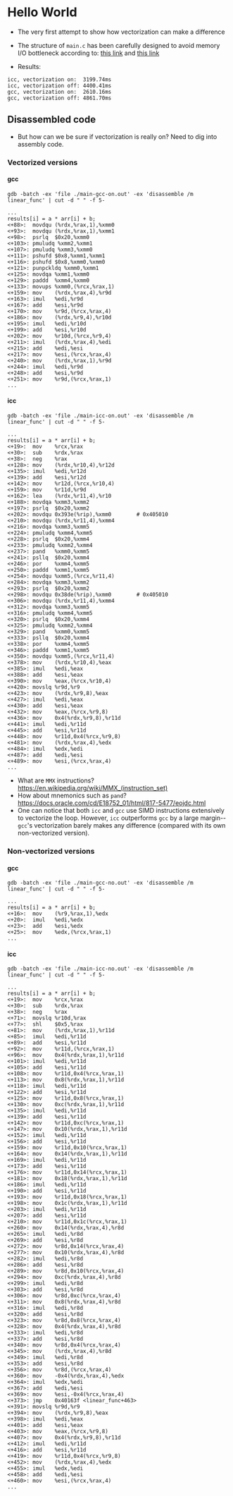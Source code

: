 # Hello World

* The very first attempt to show how vectorization can make a difference

* The structure of `main.c` has been carefully designed to avoid memory I/O bottleneck according to:
[this link](https://stackoverflow.com/questions/18159455/why-vectorizing-the-loop-does-not-have-performance-improvement)
and [this link](https://stackoverflow.com/questions/30313600/why-does-my-8m-l3-cache-not-provide-any-benefit-for-arrays-larger-than-1m?noredirect=1&lq=1)

* Results:
```
icc, vectorization on:  3199.74ms
icc, vectorization off: 4400.41ms
gcc, vectorization on:  2610.16ms
gcc, vectorization off: 4861.70ms
```

## Disassembled code

* But how can we be sure if vectorization is really on? Need to dig into assembly code.

### Vectorized versions

#### gcc

`gdb -batch -ex 'file ./main-gcc-on.out' -ex 'disassemble /m linear_func' | cut -d " " -f 5-`
```
...
results[i] = a * arr[i] + b;
<+88>:  movdqu (%rdx,%rax,1),%xmm0
<+93>:  movdqu (%rdx,%rax,1),%xmm1
<+98>:  psrlq  $0x20,%xmm0
<+103>: pmuludq %xmm2,%xmm1
<+107>: pmuludq %xmm3,%xmm0
<+111>: pshufd $0x8,%xmm1,%xmm1
<+116>: pshufd $0x8,%xmm0,%xmm0
<+121>: punpckldq %xmm0,%xmm1
<+125>: movdqa %xmm1,%xmm0
<+129>: paddd  %xmm4,%xmm0
<+133>: movups %xmm0,(%rcx,%rax,1)
<+159>: mov    (%rdx,%rax,4),%r9d
<+163>: imul   %edi,%r9d
<+167>: add    %esi,%r9d
<+170>: mov    %r9d,(%rcx,%rax,4)
<+186>: mov    (%rdx,%r9,4),%r10d
<+195>: imul   %edi,%r10d
<+199>: add    %esi,%r10d
<+202>: mov    %r10d,(%rcx,%r9,4)
<+211>: imul   (%rdx,%rax,4),%edi
<+215>: add    %edi,%esi
<+217>: mov    %esi,(%rcx,%rax,4)
<+240>: mov    (%rdx,%rax,1),%r9d
<+244>: imul   %edi,%r9d
<+248>: add    %esi,%r9d
<+251>: mov    %r9d,(%rcx,%rax,1)
...
```

#### icc

`gdb -batch -ex 'file ./main-icc-on.out' -ex 'disassemble /m linear_func' | cut -d " " -f 5-`
```
...
results[i] = a * arr[i] + b;
<+19>:  mov    %rcx,%rax
<+30>:  sub    %rdx,%rax
<+38>:  neg    %rax
<+128>: mov    (%rdx,%r10,4),%r12d
<+135>: imul   %edi,%r12d
<+139>: add    %esi,%r12d
<+142>: mov    %r12d,(%rcx,%r10,4)
<+159>: mov    %r11d,%r9d
<+162>: lea    (%rdx,%r11,4),%r10
<+188>: movdqa %xmm3,%xmm2
<+197>: psrlq  $0x20,%xmm2
<+202>: movdqu 0x393e(%rip),%xmm0        # 0x405010
<+210>: movdqu (%rdx,%r11,4),%xmm4
<+216>: movdqa %xmm3,%xmm5
<+224>: pmuludq %xmm4,%xmm5
<+228>: psrlq  $0x20,%xmm4
<+233>: pmuludq %xmm2,%xmm4
<+237>: pand   %xmm0,%xmm5
<+241>: psllq  $0x20,%xmm4
<+246>: por    %xmm4,%xmm5
<+250>: paddd  %xmm1,%xmm5
<+254>: movdqu %xmm5,(%rcx,%r11,4)
<+284>: movdqa %xmm3,%xmm2
<+293>: psrlq  $0x20,%xmm2
<+298>: movdqu 0x38de(%rip),%xmm0        # 0x405010
<+306>: movdqu (%rdx,%r11,4),%xmm4
<+312>: movdqa %xmm3,%xmm5
<+316>: pmuludq %xmm4,%xmm5
<+320>: psrlq  $0x20,%xmm4
<+325>: pmuludq %xmm2,%xmm4
<+329>: pand   %xmm0,%xmm5
<+333>: psllq  $0x20,%xmm4
<+338>: por    %xmm4,%xmm5
<+346>: paddd  %xmm1,%xmm5
<+350>: movdqu %xmm5,(%rcx,%r11,4)
<+378>: mov    (%rdx,%r10,4),%eax
<+385>: imul   %edi,%eax
<+388>: add    %esi,%eax
<+390>: mov    %eax,(%rcx,%r10,4)
<+420>: movslq %r9d,%r9
<+423>: mov    (%rdx,%r9,8),%eax
<+427>: imul   %edi,%eax
<+430>: add    %esi,%eax
<+432>: mov    %eax,(%rcx,%r9,8)
<+436>: mov    0x4(%rdx,%r9,8),%r11d
<+441>: imul   %edi,%r11d
<+445>: add    %esi,%r11d
<+448>: mov    %r11d,0x4(%rcx,%r9,8)
<+481>: mov    (%rdx,%rax,4),%edx
<+484>: imul   %edx,%edi
<+487>: add    %edi,%esi
<+489>: mov    %esi,(%rcx,%rax,4)
...
```
* What are `MMX` instructions? https://en.wikipedia.org/wiki/MMX_(instruction_set)
* How about mnemonics such as `pand`? https://docs.oracle.com/cd/E18752_01/html/817-5477/eojdc.html
* One can notice that both `icc` and `gcc` use SIMD instructions extensively to vectorize the loop. However, `icc`
outperforms `gcc` by a large margin--`gcc`'s vectorization barely makes any difference (compared with its own
non-vectorized version).

### Non-vectorized versions

#### gcc

`gdb -batch -ex 'file ./main-gcc-no.out' -ex 'disassemble /m linear_func' | cut -d " " -f 5-`

```
...
results[i] = a * arr[i] + b;
<+16>:  mov    (%r9,%rax,1),%edx
<+20>:  imul   %edi,%edx
<+23>:  add    %esi,%edx
<+25>:  mov    %edx,(%rcx,%rax,1)
...
 ```

#### icc

`gdb -batch -ex 'file ./main-icc-no.out' -ex 'disassemble /m linear_func' | cut -d " " -f 5-`

```
...
results[i] = a * arr[i] + b;
<+19>:  mov    %rcx,%rax
<+30>:  sub    %rdx,%rax
<+38>:  neg    %rax
<+71>:  movslq %r10d,%rax
<+77>:  shl    $0x5,%rax
<+81>:  mov    (%rdx,%rax,1),%r11d
<+85>:  imul   %edi,%r11d
<+89>:  add    %esi,%r11d
<+92>:  mov    %r11d,(%rcx,%rax,1)
<+96>:  mov    0x4(%rdx,%rax,1),%r11d
<+101>: imul   %edi,%r11d
<+105>: add    %esi,%r11d
<+108>: mov    %r11d,0x4(%rcx,%rax,1)
<+113>: mov    0x8(%rdx,%rax,1),%r11d
<+118>: imul   %edi,%r11d
<+122>: add    %esi,%r11d
<+125>: mov    %r11d,0x8(%rcx,%rax,1)
<+130>: mov    0xc(%rdx,%rax,1),%r11d
<+135>: imul   %edi,%r11d
<+139>: add    %esi,%r11d
<+142>: mov    %r11d,0xc(%rcx,%rax,1)
<+147>: mov    0x10(%rdx,%rax,1),%r11d
<+152>: imul   %edi,%r11d
<+156>: add    %esi,%r11d
<+159>: mov    %r11d,0x10(%rcx,%rax,1)
<+164>: mov    0x14(%rdx,%rax,1),%r11d
<+169>: imul   %edi,%r11d
<+173>: add    %esi,%r11d
<+176>: mov    %r11d,0x14(%rcx,%rax,1)
<+181>: mov    0x18(%rdx,%rax,1),%r11d
<+186>: imul   %edi,%r11d
<+190>: add    %esi,%r11d
<+193>: mov    %r11d,0x18(%rcx,%rax,1)
<+198>: mov    0x1c(%rdx,%rax,1),%r11d
<+203>: imul   %edi,%r11d
<+207>: add    %esi,%r11d
<+210>: mov    %r11d,0x1c(%rcx,%rax,1)
<+260>: mov    0x14(%rdx,%rax,4),%r8d
<+265>: imul   %edi,%r8d
<+269>: add    %esi,%r8d
<+272>: mov    %r8d,0x14(%rcx,%rax,4)
<+277>: mov    0x10(%rdx,%rax,4),%r8d
<+282>: imul   %edi,%r8d
<+286>: add    %esi,%r8d
<+289>: mov    %r8d,0x10(%rcx,%rax,4)
<+294>: mov    0xc(%rdx,%rax,4),%r8d
<+299>: imul   %edi,%r8d
<+303>: add    %esi,%r8d
<+306>: mov    %r8d,0xc(%rcx,%rax,4)
<+311>: mov    0x8(%rdx,%rax,4),%r8d
<+316>: imul   %edi,%r8d
<+320>: add    %esi,%r8d
<+323>: mov    %r8d,0x8(%rcx,%rax,4)
<+328>: mov    0x4(%rdx,%rax,4),%r8d
<+333>: imul   %edi,%r8d
<+337>: add    %esi,%r8d
<+340>: mov    %r8d,0x4(%rcx,%rax,4)
<+345>: mov    (%rdx,%rax,4),%r8d
<+349>: imul   %edi,%r8d
<+353>: add    %esi,%r8d
<+356>: mov    %r8d,(%rcx,%rax,4)
<+360>: mov    -0x4(%rdx,%rax,4),%edx
<+364>: imul   %edx,%edi
<+367>: add    %edi,%esi
<+369>: mov    %esi,-0x4(%rcx,%rax,4)
<+373>: jmp    0x40163f <linear_func+463>
<+391>: movslq %r9d,%r9
<+394>: mov    (%rdx,%r9,8),%eax
<+398>: imul   %edi,%eax
<+401>: add    %esi,%eax
<+403>: mov    %eax,(%rcx,%r9,8)
<+407>: mov    0x4(%rdx,%r9,8),%r11d
<+412>: imul   %edi,%r11d
<+416>: add    %esi,%r11d
<+419>: mov    %r11d,0x4(%rcx,%r9,8)
<+452>: mov    (%rdx,%rax,4),%edx
<+455>: imul   %edx,%edi
<+458>: add    %edi,%esi
<+460>: mov    %esi,(%rcx,%rax,4)
...
```